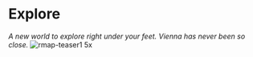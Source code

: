 #  Explore 
 _A new world to explore right under your feet. Vienna has never been so close._ 
![rmap-teaser1 5x](https://user-images.githubusercontent.com/109503546/207839692-aebc602d-7c13-4ce2-bbc3-7af5b346724f.png)


